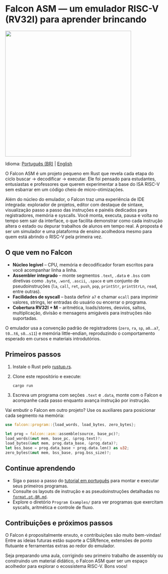 # Falcon ASM — um emulador RISC-V (RV32I) para aprender brincando
<img src="https://github.com/user-attachments/assets/b0a9c716-3750-4aba-85f0-6957d2b510fc" height="400"/>

Idioma: [Português (BR)](README.pt-BR.md) | [English](README.md)

O Falcon ASM é um projeto pequeno em Rust que revela cada etapa do ciclo buscar → decodificar → executar. Ele foi pensado para
estudantes, entusiastas e professores que querem experimentar a base do ISA RISC-V sem esbarrar em um código cheio de
micro-otimizações.

Além do núcleo do emulador, o Falcon traz uma experiência de IDE integrada: explorador de projetos, editor com destaque de
sintaxe, visualização passo a passo das instruções e painéis dedicados para registradores, memória e syscalls. Você monta,
executa, pausa e volta no tempo sem sair da interface, o que facilita demonstrar como cada instrução altera o estado ou
depurar trabalhos de alunos em tempo real. A proposta é ser um simulador e uma plataforma de ensino acolhedora mesmo para quem
está abrindo o RISC-V pela primeira vez.

## O que vem no Falcon

- **Núcleo legível** – CPU, memória e decodificador foram escritos para você acompanhar linha a linha.
- **Assembler integrado** – monte segmentos `.text`, `.data` e `.bss` com diretivas como `.byte`, `.word`, `.ascii`, `.space`
  e um conjunto de pseudoinstruções (`la`, `call`, `ret`, `push`, `pop`, `printStr`, `printStrLn`, `read`, entre outras).
- **Facilidades de syscall** – basta definir `a7` e chamar `ecall` para imprimir valores, strings, ler entradas do usuário ou
  encerrar o programa.
- **Cobertura RV32I + M** – aritmética, loads/stores, desvios, saltos, multiplicação, divisão e mensagens amigáveis para
  instruções não suportadas.

O emulador usa a convenção padrão de registradores (`zero`, `ra`, `sp`, `a0`…`a7`, `t0`…`t6`, `s0`…`s11`) e memória
little-endian, reproduzindo o comportamento esperado em cursos e materiais introdutórios.

## Primeiros passos

1. Instale o Rust pelo [rustup.rs](https://rustup.rs).
2. Clone este repositório e execute:

   ```bash
   cargo run
   ```

3. Escreva um programa com seções `.text` e `.data`, monte com o Falcon e acompanhe cada passo enquanto avança instrução por
   instrução.

Vai embutir o Falcon em outro projeto? Use os auxiliares para posicionar cada segmento na memória:

```rust
use falcon::program::{load_words, load_bytes, zero_bytes};

let prog = falcon::asm::assemble(source, base_pc)?;
load_words(&mut mem, base_pc, &prog.text)?;
load_bytes(&mut mem, prog.data_base, &prog.data)?;
let bss_base = prog.data_base + prog.data.len() as u32;
zero_bytes(&mut mem, bss_base, prog.bss_size)?;
```

## Continue aprendendo

- Siga o passo a passo do [tutorial em português](Tutorial-pt.md) para montar e executar seus primeiros programas.
- Consulte os layouts de instrução e as pseudoinstruções detalhadas no [`format.pt-BR.md`](format.pt-BR.md).
- Explore o diretório `Program Examples/` para ver programas que exercitam syscalls, aritmética e controle de fluxo.

## Contribuições e próximos passos

O Falcon é propositalmente enxuto, e contribuições são muito bem-vindas! Entre as ideias futuras estão suporte a CSR/fence,
extensões de ponto flutuante e ferramentas extras ao redor do emulador.

Seja preparando uma aula, corrigindo seu primeiro trabalho de assembly ou construindo um material didático, o Falcon ASM quer ser
um espaço acolhedor para explorar o ecossistema RISC-V. Bons voos!
